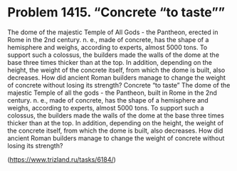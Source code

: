 # Problem 1415. “Concrete “to taste””

The dome of the majestic Temple of All Gods - the Pantheon, erected in Rome in the 2nd century. n. e., made of concrete, has the shape of a hemisphere and weighs, according to experts, almost 5000 tons. To support such a colossus, the builders made the walls of the dome at the base three times thicker than at the top. In addition, depending on the height, the weight of the concrete itself, from which the dome is built, also decreases. How did ancient Roman builders manage to change the weight of concrete without losing its strength? Concrete “to taste” The dome of the majestic Temple of all the gods - the Pantheon, built in Rome in the 2nd century. n. e., made of concrete, has the shape of a hemisphere and weighs, according to experts, almost 5000 tons. To support such a colossus, the builders made the walls of the dome at the base three times thicker than at the top. In addition, depending on the height, the weight of the concrete itself, from which the dome is built, also decreases. How did ancient Roman builders manage to change the weight of concrete without losing its strength?

(https://www.trizland.ru/tasks/6184/)